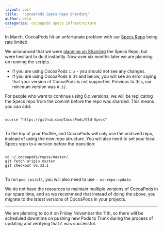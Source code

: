 ```yaml
---
layout: post
title:  "CocoaPods Specs Repo Sharding"
author: orta
categories: cocoapods specs infrastructure
---
```


In March, CocoaPods hit an unfortunate problem with our [Specs Repo](http://blog.cocoapods.org/Master-Spec-Repo-Rate-Limiting-Post-Mortem/) being rate limited. 

We announced that we were [planning on Sharding](http://blog.cocoapods.org/Master-Spec-Repo-Rate-Limiting-Post-Mortem/#too-many-directory-entries) the Specs Repo, but were hesitant to do it instantly. Now over six months later we are planning on running the scripts.

- If you are using CocoaPods `1.x` - you should not see any changes.
- If you are using CocoaPods `0.39` and below, you will see an error saying that your version of CocoaPods is not supported. Previous to this, our minimum version was `0.32`.

For people who want to continue using 0.x versions, we will be replicating the Specs repo from the commit before the repo was sharded. This means you can add:

<pre>
<code>
source "https://github.com/CocoaPods/Old-Specs"
</code>
</pre>

To the top of your Podfile, and CocoaPods will only use the archived repo, instead of using the new repo structure. You will also need to set your local Specs repo to a version before the transition:

<pre>
<code>
cd ~/.cocoapods/repos/master/
git fetch origin master
git checkout v0.32.1
</code>
</pre>

To run `pod install`, you will also  need to use `--no-repo-update`.

We do not have the resources to maintain multiple versions of CocoaPods in our spare time, and so we recommend that instead of doing the above, you migrate to the latest versions of CocoaPods in your projects.

---

We are planning to do it on Friday November the 11th, so there will be scheduled downtime on pushing new Pods to Trunk during the process of updating and verifying that it was successful.

